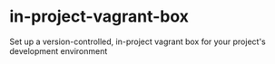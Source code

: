 # in-project-vagrant-box
Set up a version-controlled, in-project vagrant box for your project's development environment
